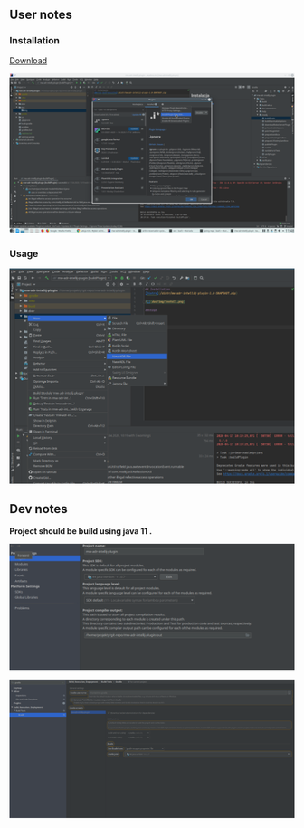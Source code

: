 ## User notes
### Installation
[Download](https://github.com/mwwojcik/mw-adr-intellij-plugin/blob/master/distr/mw-adr-intellij-plugin-1.0-SNAPSHOT.zip)

![](doc/img/install.png)

### Usage

![](doc/img/usage.png)



## Dev notes

**Project should be build using java 11 .**

![](doc/img/project-conf.png)

![](doc/img/gradle-conf.png)
